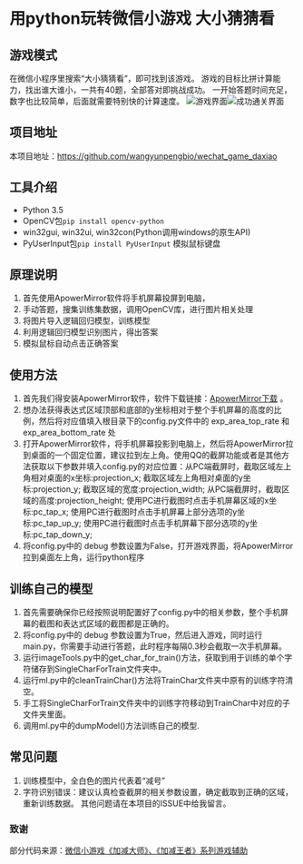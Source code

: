 # 用python玩转微信小游戏 大小猜猜看 #
## 游戏模式 ##
在微信小程序里搜索“大小猜猜看”，即可找到该游戏。 
游戏的目标比拼计算能力，找出谁大谁小，一共有40题，全部答对即挑战成功。
一开始答题时间充足，数字也比较简单，后面就需要特别快的计算速度。
![游戏界面](https://i.imgur.com/YISNUNC.png)![成功通关界面](https://i.imgur.com/sffTuQD.png)

## 项目地址 ##
本项目地址：https://github.com/wangyunpengbio/wechat_game_daxiao

## 工具介绍 ##
- Python 3.5
- OpenCV包`pip install opencv-python`
- win32gui, win32ui, win32con(Python调用windows的原生API)
- PyUserInput包`pip install PyUserInput` 模拟鼠标键盘

## 原理说明 ##
1. 首先使用ApowerMirror软件将手机屏幕投屏到电脑，
2. 手动答题，搜集训练集数据，调用OpenCV库，进行图片相关处理
3. 将图片导入逻辑回归模型，训练模型
4. 利用逻辑回归模型识别图片，得出答案
5. 模拟鼠标自动点击正确答案

## 使用方法 ##
1. 首先我们得安装ApowerMirror软件，软件下载链接：[ApowerMirror下载](https://software.airmore.cn/phone-mirror?bd) 。
2. 想办法获得表达式区域顶部和底部的y坐标相对于整个手机屏幕的高度的比例，然后将对应值填入根目录下的config.py文件中的 exp_area_top_rate 和 exp_area_bottom_rate 处
3. 打开ApowerMirror软件，将手机屏幕投影到电脑上，然后将ApowerMirror拉到桌面的一个固定位置，建议拉到左上角。使用QQ的截屏功能或者是其他方法获取以下参数并填入config.py的对应位置：从PC端截屏时，截取区域左上角相对桌面的x坐标:projection_x; 截取区域左上角相对桌面的y坐标:projection_y; 截取区域的宽度:projection_width; 从PC端截屏时，截取区域的高度:projection_height; 使用PC进行截图时点击手机屏幕区域的x坐标:pc_tap_x; 使用PC进行截图时点击手机屏幕上部分选项的y坐标:pc_tap_up_y; 使用PC进行截图时点击手机屏幕下部分选项的y坐标:pc_tap_down_y;
4. 将config.py中的 debug 参数设置为False，打开游戏界面，将ApowerMirror拉到桌面左上角，运行python程序

## 训练自己的模型 ##
1. 首先需要确保你已经按照说明配置好了config.py中的相关参数，整个手机屏幕的截图和表达式区域的截图都是正确的。
2. 将config.py中的 debug 参数设置为True，然后进入游戏，同时运行main.py，你需要手动进行答题，此时程序每隔0.3秒会截取一次手机屏幕。
3. 运行imageTools.py中的get_char_for_train()方法，获取到用于训练的单个字符储存到SingleCharForTrain文件夹中。
4. 运行ml.py中的cleanTrainChar()方法将TrainChar文件夹中原有的训练字符清空。
5. 手工将SingleCharForTrain文件夹中的训练字符移动到TrainChar中对应的子文件夹里面。
6. 调用ml.py中的dumpModel()方法训练自己的模型.

## 常见问题 ##
1. 训练模型中，全白色的图片代表着“减号”
2. 字符识别错误：建议认真检查截屏的相关参数设置，确定截取到正确的区域，重新训练数据。
其他问题请在本项目的ISSUE中给我留言。

### 致谢 ###
部分代码来源：[微信小游戏《加减大师》、《加减王者》系列游戏辅助](https://github.com/1033020837/WechatGameScript)